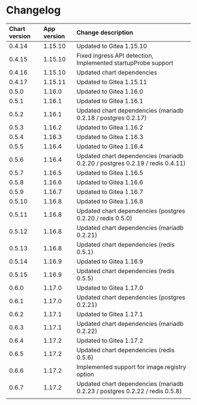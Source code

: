 # Changelog

| Chart version | App version | Change description |
| :------------ | :---------- | :----------------- |
| 0.4.14 | 1.15.10 | Updated to Gitea 1.15.10 |
| 0.4.15 | 1.15.10 | Fixed ingress API detection, Implemented startupProbe support |
| 0.4.16 | 1.15.10 | Updated chart dependencies |
| 0.4.17 | 1.15.11 | Updated to Gitea 1.15.11 |
| 0.5.0 | 1.16.0 | Updated to Gitea 1.16.0 |
| 0.5.1 | 1.16.1 | Updated to Gitea 1.16.1 |
| 0.5.2 | 1.16.1 | Updated chart dependencies (mariadb 0.2.18 / postgres 0.2.17) |
| 0.5.3 | 1.16.2 | Updated to Gitea 1.16.2 |
| 0.5.4 | 1.16.3 | Updated to Gitea 1.16.3 |
| 0.5.5 | 1.16.4 | Updated to Gitea 1.16.4 |
| 0.5.6 | 1.16.4 | Updated chart dependencies (mariadb 0.2.20 / postgres 0.2.19 / redis 0.4.11) |
| 0.5.7 | 1.16.5 | Updated to Gitea 1.16.5 |
| 0.5.8 | 1.16.6 | Updated to Gitea 1.16.6 |
| 0.5.9 | 1.16.7 | Updated to Gitea 1.16.7 |
| 0.5.10 | 1.16.8 | Updated to Gitea 1.16.8 |
| 0.5.11 | 1.16.8 | Updated chart dependencies (postgres 0.2.20 / redis 0.5.0) |
| 0.5.12 | 1.16.8 | Updated chart dependencies (mariadb 0.2.21) |
| 0.5.13 | 1.16.8 | Updated chart dependencies (redis 0.5.1) |
| 0.5.14 | 1.16.9 | Updated to Gitea 1.16.9 |
| 0.5.15 | 1.16.9 | Updated chart dependencies (redis 0.5.5) |
| 0.6.0 | 1.17.0 | Updated to Gitea 1.17.0 |
| 0.6.1 | 1.17.0 | Updated chart dependencies (postgres 0.2.21) |
| 0.6.2 | 1.17.1 | Updated to Gitea 1.17.1 |
| 0.6.3 | 1.17.1 | Updated chart dependencies (mariadb 0.2.22) |
| 0.6.4 | 1.17.2 | Updated to Gitea 1.17.2 |
| 0.6.5 | 1.17.2 | Updated chart dependencies (redis 0.5.6) |
| 0.6.6 | 1.17.2 | Implemented support for image.registry option |
| 0.6.7 | 1.17.2 | Updated chart dependencies (mariadb 0.2.23 / postgres 0.2.22 / redis 0.5.8) |
| | | |
